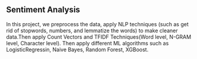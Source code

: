 ## Sentiment Analysis

In this project, we preprocess the data, apply NLP techniques (such as get rid of stopwords, numbers, and lemmatize the words) to make cleaner data.Then apply Count Vectors and TFIDF Techniques(Word level, N-GRAM level, Character level). Then apply different ML algorithms such as LogisticRegressin, Naive Bayes, Random Forest, XGBoost.